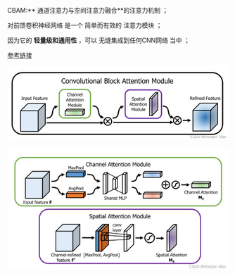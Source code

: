 CBAM:** 通道注意力与空间注意力融合**的注意力机制 ；

对前馈卷积神经网络 是一个 简单而有效的 注意力模块 ；

因为它的 **轻量级和通用性** ，可以 无缝集成到任何CNN网络 当中 ；

[参考链接](https://blog.csdn.net/weixin_45084253/article/details/124270271?ops_request_misc=%257B%2522request%255Fid%2522%253A%2522170865166616800185882120%2522%252C%2522scm%2522%253A%252220140713.130102334..%2522%257D&request_id=170865166616800185882120&biz_id=0&utm_medium=distribute.pc_search_result.none-task-blog-2~all~top_positive~default-1-124270271-null-null.142^v99^pc_search_result_base6&utm_term=CBAM&spm=1018.2226.3001.4187)

![](assets/cbam.jpg)

![](assets/cbam2.jpg)